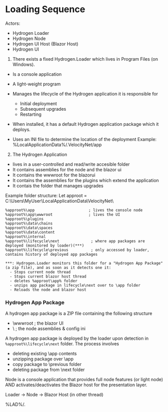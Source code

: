 ﻿# Loading Sequence

Actors:
- Hydrogen Loader
- Hydrogen Node
- Hydrogen UI Host (Blazor Host)
- Hydrogen UI


1. There exists a fixed Hydrogen.Loader which lives in Program Files (on Windows).
- Is a console application 
- A light-weight program
- Manages the lifecycle of the Hydrogen application it is responsible for
	- Initial deployment
	- Subsequent upgrades
	- Restarting

- When installed, it has a default Hydrogen application package which it deploys.
- Uses an INI file to determine the location of the deployment
	Example: %LocalApplicationData%/.VelocityNet/app

2. The Hydrogen Application 
 - lives in a user-controlled and read/write accesible folder
 - It contains assemblies for the node and the blazor ui
 - It contains the wwwroot for the blazorui
 - It contains the assemblies for the plugins which extend the application
 - It contais the folder that manages upgrades

 Example folder structure:
    Let approot = C:\Users\MyUser\LocalApplicationData\VelocityNet\

	%approot%\app                        ; lives the console node
	%approot%\app\wwwroot                ; lives the UI
	%approot%\plugins
	%approot%\data\chains
	%approot%\data\spaces
	%approot%\data\content
	%approot%\internal
	%approot%\lifecycle\next              ; where app packages are deployed (monitored by loader)(***)
	%approot%\lifecycle\previous          ; only accessed by loader, contains history of deployed app packages
   
    ***: Hydrogen.Loader monitors this folder for a "Hydrogen App Package" (a zip file), and as soon as it detects one it:
	  - Stops current node thread
	  - Stops current blazor host thread
	  - deletes %approot\app% folder
	  - unzips app package in lifecycle\next over to \app folder
	  - Reloads the node and blazor host

### Hydrogen App Package

A hydrogen app package is a ZIP file containing the following structure
  - \wwwroot       ; the blazor UI
  - \              ; the node assemblies & config ini

A hydrogen app package is deployed by the loader upon detection in `%approot%\lifecycle\next` folder. The process involves
 - deleting existing \app contents
 - unzipping package over \app
 - copy package to \previous folder
 - deleting package from \next folder

Node is a console application that provides full node features (or light node) AND activates/deactivates the Blazor host for the presentation layer.



Loader -> Node -> Blazor Host (in other thread)


%LAD%/.